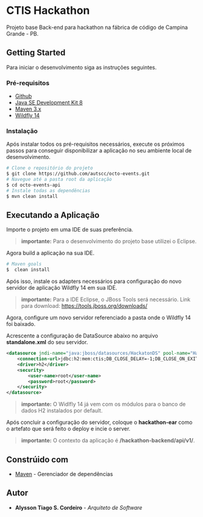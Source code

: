 # CTIS Hackathon

Projeto base Back-end para hackathon na fábrica de código de Campina Grande - PB.

## Getting Started

Para iniciar o desenvolvimento siga as instruções seguintes.

### Pré-requisitos

* [Github](https://github.com/)
* [Java SE Development Kit 8](https://www.oracle.com/)
* [Maven 3.x](https://maven.apache.org/)
* [Wildfly 14](https://wildfly.org/news/2018/08/30/WildFly14-Final-Released/)

### Instalação

Após instalar todos os pré-requisitos necessários, execute os próximos passos para conseguir disponibilizar a aplicação no seu ambiente local de desenvolvimento.

```sh
# Clone o repositório do projeto
$ git clone https://github.com/autscc/octo-events.git
# Navegue até a pasta root da aplicação
$ cd octo-events-api
# Instale todas as dependências
$ mvn clean install
```
## Executando a Aplicação

Importe o projeto em uma IDE de suas preferência.

> **importante:** Para o desenvolvimento do projeto base utilizei o Eclipse.

Agora build a aplicação na sua IDE.

```sh
# Maven goals
$  clean install
```

Após isso, instale os adapters necessários para configuração do novo servidor de aplicação Wildfly 14 em sua IDE. 

> **importante:** Para a IDE Eclipse, o JBoss Tools será necessário. Link para download: https://tools.jboss.org/downloads/

Agora, configure um novo servidor referenciado a pasta onde o Wildfly 14 foi baixado.

Acrescente a configuração de DataSource abaixo no arquivo **standalone.xml** do seu servidor.

```xml
<datasource jndi-name="java:jboss/datasources/HackatonDS" pool-name="HackatonDS" enabled="true" use-java-context="true">
    <connection-url>jdbc:h2:mem:ctis;DB_CLOSE_DELAY=-1;DB_CLOSE_ON_EXIT=FALSE;INIT=CREATE SCHEMA IF NOT EXISTS hackaton</connection-url>
    <driver>h2</driver>
    <security>
        <user-name>root</user-name>
        <password>root</password>
    </security>
</datasource>
```

> **importante:** O Widlfly 14 já vem com os módulos para o banco de dados H2 instalados por default.

Após concluir a configuração do servidor, coloque o **hackathon-ear** como o artefato que será feito o deploy e incie o server.

> **importante:** O contexto da aplicação é **/hackathon-backend/api/v1/**.

## Constrúido com

* [Maven](https://maven.apache.org/) - Gerenciador de dependências

## Autor

* **Alysson Tiago S. Cordeiro** - *Arquiteto de Software*
